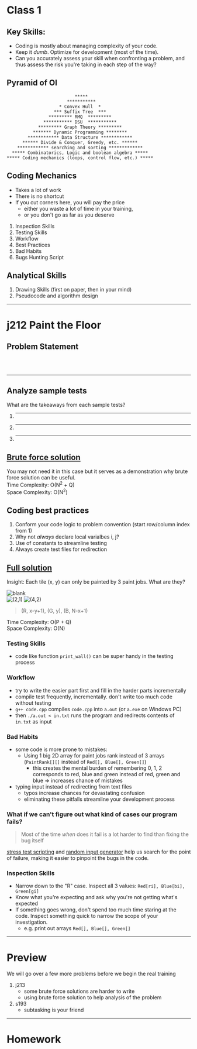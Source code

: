 # Class 1
## Key Skills:
- Coding is mostly about managing complexity of your code.
- Keep it *dumb*. Optimize for development (most of the time). 
- Can you accurately assess your skill when confronting a problem, and thus assess the risk you're taking in each step of the way?
 
## Pyramid of OI
```
                          *****
                       ***********
                    * Convex Hull  *
                  *** Suffix Tree  ***
                ********* RMQ  *********
              *********** DSU  ***********
            ********* Graph Theory *********
          ******* Dynamic Programming ********
        ************ Data Structure ************
      ****** Divide & Conquer, Greedy, etc. ******
    ************ searching and sorting *************
  ***** Combinatorics, Logic and boolean algebra *****
***** Coding mechanics (loops, control flow, etc.) *****
```

## Coding Mechanics
- Takes a lot of work
- There is no shortcut
- If you cut corners here, you will pay the price
  - either you waste a lot of time in your training,
  - or you don't go as far as you deserve

1. Inspection Skills
2. Testing Skills
3. Workflow
4. Best Practices
5. Bad Habits
6. Bugs Hunting Script


## Analytical Skills
1. Drawing Skills (first on paper, then in your mind)
2. Pseudocode and algorithm design

---

# j212 Paint the Floor
## Problem Statement
<br>
<br>

__________________________

## Analyze sample tests
What are the takeaways from each sample tests?
1. __________________________
2. __________________________
3. __________________________

## [Brute force solution](https://github.com/miyagi-sensei/j212/blob/main/brute.cpp)
You may not need it in this case but it serves as a demonstration why brute force solution can be useful.<br>
Time Complexity: O(N<sup>2</sup> + Q)<br>
Space Complexity: O(N<sup>2</sup>)

## Coding best practices
1. Conform your code logic to problem convention (start row/column index from 1)
2. Why not *always* declare local varialbes i, j?
3. Use of constants to streamline testing
4. Always create test files for redirection

## [Full solution](https://github.com/miyagi-sensei/j212/blob/main/v1.cpp)
Insight: Each tile (x, y) can only be painted by 3 paint jobs. What are they?

![blank](demo.png)<br>
![(2,1)](demo2_1.jpg)
![(4,2)](demo4_2.jpg)
> (R, x-y+1), (G, y), (B, N-x+1)

Time Complexity: O(P + Q)<br>
Space Complexity: O(N)

### Testing Skills
- code like function `print_wall()` can be super handy in the testing process

### Workflow
- try to write the easier part first and fill in the harder parts incrementally
- compile test frequently, incrementally. don't write too much code without testing
- `g++ code.cpp` compiles `code.cpp` into `a.out` (or `a.exe` on Windows PC)
- then `./a.out < in.txt` runs the program and redirects contents of `in.txt` as input

### Bad Habits
- some code is more prone to mistakes:
   - Using 1 big 2D array for paint jobs rank instead of 3 arrays (`PaintRank[][]` instead of `Red[], Blue[], Green[]`)
     - this creates the mental burden of remembering 0, 1, 2 corresponds to red, blue and green instead of red, green and blue => increases chance of mistakes
- typing input instead of redirecting from text files
   - typos increase chances for devastating confusion
   - eliminating these pitfalls streamline your development process

### What if we can't figure out what kind of cases our program fails?
> Most of the time *when* does it fail is a lot harder to find than fixing the bug itself

[stress test scripting](https://github.com/miyagi-sensei/j212/blob/main/stress.sh) and [random input generator](https://github.com/miyagi-sensei/j212/blob/main/gen.py) help us search for the point of failure, making it easier to pinpoint the bugs in the code.

### Inspection Skills
- Narrow down to the "R" case. Inspect all 3 values: `Red[ri], Blue[bi], Green[gi]`
- Know what you're expecting and ask why you're not getting what's expected
- If something goes wrong, don't spend too much time staring at the code. Inspect something quick to narrow the scope of your investigation.
  - e.g. print out arrays `Red[], Blue[], Green[]`

---

# Preview
We will go over a few more problems before we begin the real training
1. j213 
   - some brute force solutions are harder to write
   - using brute force solution to help analysis of the problem
2. s193
   - subtasking is your friend

---

# Homework

